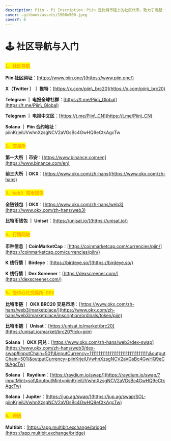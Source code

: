 ```yaml
---
description: Piin - Pi Inscription：Piin 是比特币链上的社区代币，致力于发起一场底层大众的社区运动。
cover: .gitbook/assets/1500x500.jpeg
coverY: 0
---
```


# 🕹️ 社区导航与入门



### &#x20;<mark style="color:orange;">**`1、社区导航`**</mark>&#x20;



**Piin 社区网址**：[https://www.piin.one/](https://www.piin.one/)

**X（Twitter ）｜ 推特**：[https://x.com/piin\_brc20](https://x.com/piin\_brc20)

**Telegram ｜ 电报全球社群**：[https://t.me/Piin\_Global](https://t.me/Piin\_Global)

**Telegram ｜ 电报中文区**：[https://t.me/Piin\_CN](https://t.me/Piin\_CN)

**Solana ｜ Piin 合约地址**：piinKrjeiUVwhnXzsgNCV2aVGsBc4GwHQ9eCtkAgcTw



### &#x20;<mark style="color:orange;">**`2、交易所`**</mark>&#x20;



**第一大所 ｜币安**：[https://www.binance.com/en](https://www.binance.com/en)

**前三大所 ｜OKX**：[https://www.okx.com/zh-hans](https://www.okx.com/zh-hans)



### &#x20;<mark style="color:orange;">**`3、Web3 常用钱包`**</mark>&#x20;



**全链钱包 ｜OKX**：[https://www.okx.com/zh-hans/web3](https://www.okx.com/zh-hans/web3)

**比特币钱包 ｜ Unisat**：[https://unisat.io/](https://unisat.io/)



### &#x20;<mark style="color:orange;">**`4、行情网站`**</mark>&#x20;



**币种信息 ｜CoinMarketCap**：[https://coinmarketcap.com/currencies/piin/](https://coinmarketcap.com/currencies/piin/)

**K 线行情｜ Birdeye**：[https://birdeye.so/](https://birdeye.so/)

**K 线行情｜ Dex Screener**：[https://dexscreener.com/](https://dexscreener.com/)



### &#x20;<mark style="color:orange;">**`5、去中心化交易所 DEX`**</mark>&#x20;



**比特币链 ｜ OKX BRC20 交易市场**：[https://www.okx.com/zh-hans/web3/marketplace/](https://www.okx.com/zh-hans/web3/marketplace/inscription/ordinals/token/piin)

**比特币链 ｜ Unisat**：[https://unisat.io/market/brc20](https://unisat.io/market/brc20?tick=piin)

**Solana ｜ OKX 闪兑**：[https://www.okx.com/zh-hans/web3/dex-swap](https://www.okx.com/zh-hans/web3/dex-swap#inputChain=501\&inputCurrency=11111111111111111111111111111111\&outputChain=501\&outputCurrency=piinKrjeiUVwhnXzsgNCV2aVGsBc4GwHQ9eCtkAgcTw)

**Solana ｜ Raydium**：[https://raydium.io/swap/](https://raydium.io/swap/?inputMint=sol\&outputMint=piinKrjeiUVwhnXzsgNCV2aVGsBc4GwHQ9eCtkAgcTw)

**Solana ｜Jupiter**：[https://jup.ag/swap/](https://jup.ag/swap/SOL-piinKrjeiUVwhnXzsgNCV2aVGsBc4GwHQ9eCtkAgcTw)



### &#x20;<mark style="color:orange;">**`6、跨链`**</mark>&#x20;



**Multibit**：[https://app.multibit.exchange/bridge](https://app.multibit.exchange/bridge)

